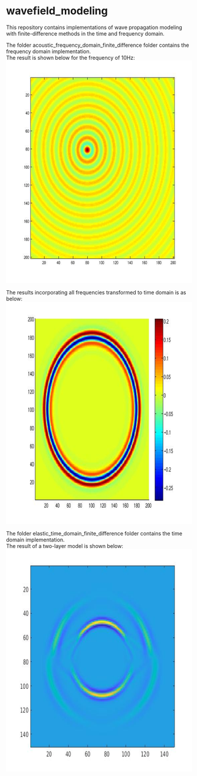 # wavefield_modeling
This repository contains implementations of wave propagation modeling with finite-difference methods in the time and frequency domain.

The folder acoustic_frequency_domain_finite_difference folder contains the frequency domain implementation.\
The result is shown below for the frequency of 10Hz:\
<img src="https://github.com/penghaorui/wavefield_modeling/blob/main/acoustic_frequency_domain_finite_difference/10Hz.jpg" width="600" height="600" />

The results incorporating all frequencies transformed to time domain is as below:\
<img src="https://github.com/penghaorui/wavefield_modeling/blob/main/acoustic_frequency_domain_finite_difference/t%3D0.2s.jpg" width="600" height="600" />

The folder elastic_time_domain_finite_difference folder contains the time domain implementation.\
The result of a two-layer model is shown below:\
<img src="https://github.com/penghaorui/wavefield_modeling/blob/main/elastic_time_domain_finite_difference/snapshot.jpg" width="600" height="600" />




